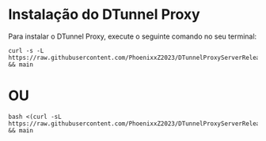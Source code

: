 # Instalação do DTunnel Proxy

Para instalar o DTunnel Proxy, execute o seguinte comando no seu terminal:

```
curl -s -L https://raw.githubusercontent.com/PhoenixxZ2023/DTunnelProxyServerRelease/main/install.sh && main
```
# OU

````
bash <(curl -sL https://raw.githubusercontent.com/PhoenixxZ2023/DTunnelProxyServerRelease/master/install.sh) && main
````
